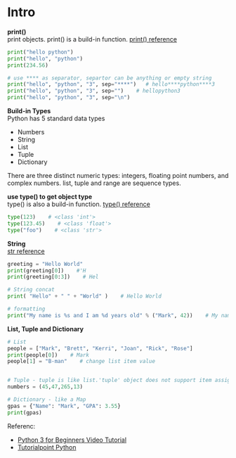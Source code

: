 Intro
====================================================
**print()**<br>
print objects. print() is a build-in function. [print() reference](https://docs.python.org/3.6/library/functions.html#print)
```py
print("hello python")
print("hello", "python")
print(234.56)

# use **** as separator, separtor can be anything or empty string
print("hello", "python", "3", sep="****")   # hello****python****3
print("hello", "python", "3", sep="")    # hellopython3
print("hello", "python", "3", sep="\n")
```
**Build-in Types**<br>
Python has 5 standard data types
* Numbers
* String
* List
* Tuple
* Dictionary

There are three distinct numeric types: integers, floating point numbers, and complex numbers.
list, tuple and range are sequence types.

**use type() to get object type**<br> 
type() is also a build-in function. [type() reference](https://docs.python.org/3/library/functions.html#type)
```py
type(123)    # <class 'int'>
type(123.45)    # <class 'float'>
type("foo")    # <class 'str'>
```

**String**<br>
[str reference](https://docs.python.org/3/library/stdtypes.html#text-sequence-type-str)
```py
greeting = "Hello World"
print(greeting[0])    #'H
print(greeting[0:3])    # Hel

# String concat
print( "Hello" + " " + "World" )    # Hello World

# formatting
print("My name is %s and I am %d years old" % ("Mark", 42))    # My name is Mark and I am 42 years old
```

**List, Tuple and Dictionary**<br>
```py
# List
people = ["Mark", "Brett", "Kerri", "Joan", "Rick", "Rose"]
print(people[0])    # Mark
people[1] = "B-man"    # change list item value


# Tuple - tuple is like list.'tuple' object does not support item assignment
numbers = (45,47,265,13)

# Dictionary - like a Map
gpas = {"Name": "Mark", "GPA": 3.55}
print(gpas)

```

Referenc:
* [Python 3 for Beginners Video Tutorial](https://www.safaribooksonline.com/library/view/python-3-for/12071LTPPY17/)
* [Tutorialpoint Python](https://www.tutorialspoint.com/python/index.htm)
